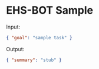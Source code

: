 # EHS-BOT Sample

Input:

```json
{ "goal": "sample task" }
```

Output:

```json
{ "summary": "stub" }
```
